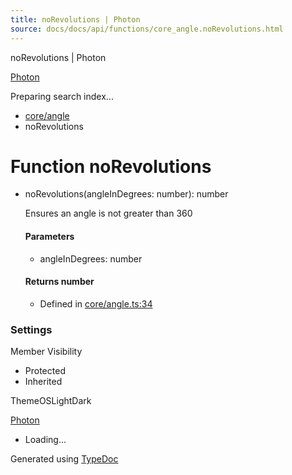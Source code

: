 ```yaml
---
title: noRevolutions | Photon
source: docs/docs/api/functions/core_angle.noRevolutions.html
---
```


noRevolutions | Photon

[Photon](../index.md)




Preparing search index...

* [core/angle](../modules/core_angle.md)
* noRevolutions

# Function noRevolutions

* noRevolutions(angleInDegrees: number): number

  Ensures an angle is not greater than 360

  #### Parameters

  + angleInDegrees: number

  #### Returns number

  + Defined in [core/angle.ts:34](https://github.com/mwhite454/photon/blob/main/packages/photon/src/core/angle.ts#L34)

### Settings

Member Visibility

* Protected
* Inherited

ThemeOSLightDark

[Photon](../index.md)

* Loading...

Generated using [TypeDoc](https://typedoc.org/)

